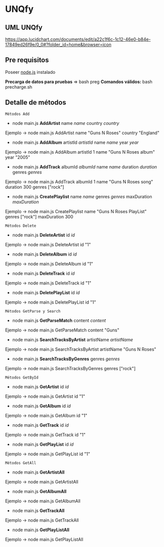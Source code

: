 # UNQfy

## UML UNQfy

https://app.lucidchart.com/documents/edit/a22c1f6c-1c12-46e0-b84e-17849ed26f9e/0_0#?folder_id=home&browser=icon

## Pre requisitos
Poseer [node.js](https://nodejs.org/en/) instalado

**Precarga de datos para pruebas** => bash preg
**Comandos válidos:** bash precharge.sh

## Detalle de métodos
    Métodos Add

 - node main.js **AddArtist** name *name* country *country*

Ejemplo -> node main.js AddArtist name "Guns N Roses" country "England"

- node main.js **AddAlbum** artistId *artistId* name *name* year *year*

Ejemplo -> node main.js AddAlbum artistId 1 name "Guns N Roses album" year "2005"

- node main.js **AddTrack** albumId *albumId* name *name* duration *duration* genres *genres*

Ejemplo -> node main.js AddTrack albumId 1 name "Guns N Roses song" duration 300 genres ["rock"]

- node main.js **CreatePlaylist** name *name* genres *genres* maxDuration *maxDuration*

Ejemplo -> node main.js CreatePlaylist name "Guns N Roses PlayList" genres ["rock"] maxDuration 300

	Métodos Delete

- node main.js **DeleteArtist** id *id*

Ejemplo -> node main.js DeleteArtist id "1"

- node main.js **DeleteAlbum** id *id*

Ejemplo -> node main.js DeleteAlbum id "1"

- node main.js **DeleteTrack** id *id*

Ejemplo -> node main.js DeleteTrack id "1"

- node main.js **DeletePlayList** id *id*

Ejemplo -> node main.js DeletePlayList id "1"

	Métodos GetParse y Search

- node main.js **GetParseMatch** content *content*

Ejemplo -> node main.js GetParseMatch content "Guns"

- node main.js **SearchTracksByArtist** artistName *artistName*

Ejemplo -> node main.js SearchTracksByArtist artistName "Guns N Roses"

- node main.js **SearchTracksByGenres** genres *genres*

Ejemplo -> node main.js SearchTracksByGenres genres ["rock"]

	Métodos GetById

- node main.js **GetArtist** id *id*

Ejemplo -> node main.js GetArtist id "1"

- node main.js **GetAlbum** id *id*

Ejemplo -> node main.js GetAlbum id "1"

- node main.js **GetTrack** id *id*

Ejemplo -> node main.js GetTrack id "1"

- node main.js **GetPlayList** id *id*

Ejemplo -> node main.js GetPlayList id "1"

	Métodos GetAll

- node main.js **GetArtistAll**

Ejemplo -> node main.js GetArtistAll

- node main.js **GetAlbumAll**

Ejemplo -> node main.js GetAlbumAll

- node main.js **GetTrackAll**

Ejemplo -> node main.js GetTrackAll

- node main.js **GetPlayListAll**

Ejemplo -> node main.js GetPlayListAll